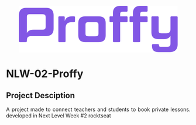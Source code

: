 <p align="center">
  <img alt="Proffy" src="./.github/logo.png"/>
</p>

# NLW-02-Proffy
## Project Desciption
<p align="justify"> A project made to connect teachers and students to book private lessons. developed in Next Level Week #2 rocktseat </p>


